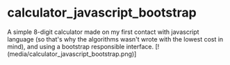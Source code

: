 # calculator_javascript_bootstrap
A simple 8-digit calculator made on my first contact with javascript language (so that's why the algorithms wasn't wrote with the lowest cost in mind), and using a bootstrap responsible interface.
[!(media/calculator_javascript_bootstrap.png)]
